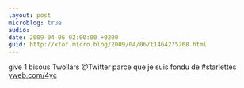 ```yaml
---
layout: post
microblog: true
audio: 
date: 2009-04-06 02:00:00 +0200
guid: http://xtof.micro.blog/2009/04/06/t1464275268.html
---
```

give 1 bisous Twollars @Twitter parce que je suis fondu de #starlettes [yweb.com/4yc](http://yweb.com/4yc)
